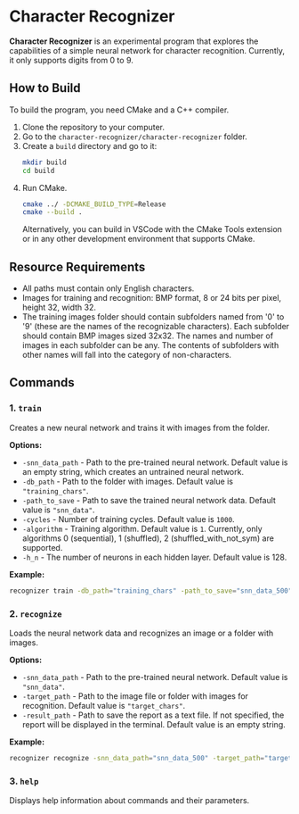 # Character Recognizer

**Character Recognizer** is an experimental program that explores the capabilities of a simple neural network for character recognition. Currently, it only supports digits from 0 to 9.

## How to Build

To build the program, you need CMake and a C++ compiler.

1. Clone the repository to your computer.
2. Go to the `character-recognizer/character-recognizer` folder.
3. Create a `build` directory and go to it:
    ```sh
    mkdir build
    cd build
    ```
4. Run CMake.
    ```sh
    cmake ../ -DCMAKE_BUILD_TYPE=Release
    cmake --build .
    ```
    Alternatively, you can build in VSCode with the CMake Tools extension or in any other development environment that supports CMake.

## Resource Requirements

- All paths must contain only English characters.
- Images for training and recognition: BMP format, 8 or 24 bits per pixel, height 32, width 32.
- The training images folder should contain subfolders named from '0' to '9' (these are the names of the recognizable characters). Each subfolder should contain BMP images sized 32x32. The names and number of images in each subfolder can be any. The contents of subfolders with other names will fall into the category of non-characters.

## Commands

### 1. `train`
Creates a new neural network and trains it with images from the folder.

**Options:**
- `-snn_data_path` - Path to the pre-trained neural network. Default value is an empty string, which creates an untrained neural network.
- `-db_path` - Path to the folder with images. Default value is `"training_chars"`.
- `-path_to_save` - Path to save the trained neural network data. Default value is `"snn_data"`.
- `-cycles` - Number of training cycles. Default value is `1000`.
- `-algorithm` - Training algorithm. Default value is `1`. Currently, only algorithms 0 (sequential), 1 (shuffled), 2 (shuffled_with_not_sym) are supported.
- `-h_n` - The number of neurons in each hidden layer. Default value is 128.

**Example:**
```sh
recognizer train -db_path="training_chars" -path_to_save="snn_data_500" -cycles=500
```

### 2. `recognize`
Loads the neural network data and recognizes an image or a folder with images.

**Options:**
- `-snn_data_path` - Path to the pre-trained neural network. Default value is `"snn_data"`.
- `-target_path` - Path to the image file or folder with images for recognition. Default value is `"target_chars"`.
- `-result_path` - Path to save the report as a text file. If not specified, the report will be displayed in the terminal. Default value is an empty string.

**Example:**
```sh
recognizer recognize -snn_data_path="snn_data_500" -target_path="target_chars" -result_path="result.txt"
```

### 3. `help`
Displays help information about commands and their parameters.
